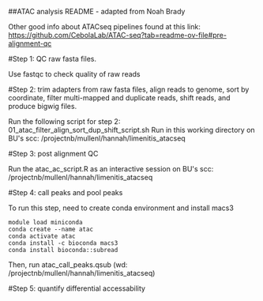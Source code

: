 ##ATAC analysis README - adapted from Noah Brady

Other good info about ATACseq pipelines found at this link: https://github.com/CebolaLab/ATAC-seq?tab=readme-ov-file#pre-alignment-qc

#Step 1: QC raw fasta files. 

Use fastqc to check quality of raw reads

#Step 2: trim adapters from raw fasta files, align reads to genome, sort by coordinate, filter multi-mapped and duplicate reads, shift reads, and produce bigwig files.

Run the following script for step 2: 01_atac_filter_align_sort_dup_shift_script.sh
Run in this working directory on BU's scc: /projectnb/mullenl/hannah/limenitis_atacseq


#Step 3: post alignment QC 

Run the atac_ac_script.R as an interactive session on BU's scc: /projectnb/mullenl/hannah/limenitis_atacseq

#Step 4: call peaks and pool peaks

To run this step, need to create conda environment and install macs3
```
module load miniconda
conda create --name atac
conda activate atac
conda install -c bioconda macs3
conda install bioconda::subread
```

Then, run atac_call_peaks.qsub (wd: /projectnb/mullenl/hannah/limenitis_atacseq)

#Step 5: quantify differential accessability 